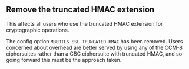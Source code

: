 Remove the truncated HMAC extension
-----------------------------------

This affects all users who use the truncated HMAC extension for cryptographic
operations.

The config option `MBEDTLS_SSL_TRUNCATED_HMAC` has been removed. Users concerned
about overhead are better served by using any of the CCM-8 ciphersuites rather
than a CBC ciphersuite with truncated HMAC, and so going forward this must be
the approach taken.
